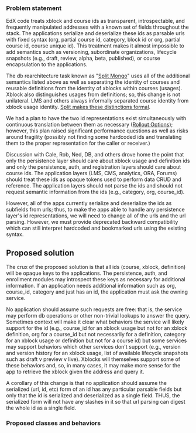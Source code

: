 ### Problem statement

EdX code treats xblock and course ids as transparent, introspectable, and frequently manipulated addresses with a known set of fields throughout the stack. The applications serialize and deserialize these ids as parsable urls with fixed syntax (org, partial course id, category, block id or org, partial course id, course unique id). This treatment makes it almost impossible to add semantics such as versioning, subordinate organizations, lifecycle snapshots (e.g., draft, review, alpha, beta, published), or course encapsulation to the applications.

The db rearchitecture task known as "[Split Mongo](https://github.com/edx/edx-platform/wiki/Split:-the-versioning,-structure-saving-DAO)" uses all of the additional semantics listed above as well as separating the identity of courses and reusable definitions from the identity of xblocks within courses (usages). Xblock also distinguishes usages from definitions; so, this change is not unilateral. LMS and others always informally separated course identity from xblock usage identity. [Split makes these distinctions formal](https://github.com/edx/edx-platform/wiki/Locators-and-older-Locations).

We had a plan to have the two id representations exist simultaneously with continuous translation between them as necessary ([Rollout Options](https://github.com/edx/edx-platform/wiki/Split-mongo-architecture-and-rollout-options)); however, this plan raised significant performance questions as well as risks around fragility (possibly not finding some hardcoded ids and translating them to the proper representation for the caller or receiver.)

Discussion with Cale, Rob, Ned, DB, and others drove home the point that only the persistence layer should care about xblock usage and definition ids and only the persistence, auth, and registration layers should care about course ids. The application layers (LMS, CMS, analytics, ORA, Forums) should treat these ids as opaque tokens used to perform data CRUD and reference. The application layers should not parse the ids and should not request semantic information from the ids (e.g., category, org, course_id).

However, all of the apps currently serialize and deserialize the ids as subfields from urls; thus, to make the apps able to handle any persistence layer's id representations, we will need to change all of the urls and the url parsing. However, we must provide deprecated backward compatibility which can still interpret hardcoded and bookmarked urls using the existing syntax.

## Proposed solution

The crux of the proposed solution is that all ids (course, xblock, definition) will be opaque keys to the applications. The persistence, auth, and enrollment modules may introspect these keys as necessary for additional information. If an application needs additional information such as org, course_id, category and just has an id, the application must ask the owning service. 

No application should assume such requests are free: that is, the service may perform db operations or other non-trivial lookups to answer the query. Sometimes context will make it clear what behaviors the service will likely support for the id (e.g., course_id for an xblock usage but not for an xblock definition, org for a course_id but not necessarily for a definition, category for an xblock usage or definition but not for a course id) but some services may support behaviors which other services don't support (e.g., version and version history for an xblock usage, list of available lifecycle snapshots such as draft v preview v live). Xblocks will themselves support some of these behaviors and, so, in many cases, it may make more sense for the app to retrieve the xblock given the address and query it.

A corollary of this change is that no application should assume the serialized (url, id, etc) form of an id has any particular parsable fields but only that the id is serialized and deserialized as a single field. THUS, the serialized form will not have any slashes in it so that url parsing can digest the whole id as a single field.

### Proposed classes and behaviors

